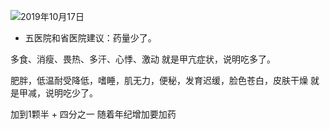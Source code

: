 ![2019年10月17日](https://raw.githubusercontent.com/rogertan30/gitnote-images/master/images/2019/10/17/WechatIMG2141-1571282924536.jpeg)

* 五医院和省医院建议：药量少了。

多食、消瘦、畏热、多汗、心悸、激动 就是甲亢症状，说明吃多了。

肥胖，低温耐受降低，嗜睡，肌无力，便秘，发育迟缓，脸色苍白，皮肤干燥 就是甲减，说明吃少了。

加到1颗半 + 四分之一
随着年纪增加要加药